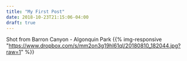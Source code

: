 ```yaml
---
title: "My First Post"
date: 2018-10-23T21:15:06-04:00
draft: true
---
```


Shot from Barron Canyon - Algonquin Park
{{% img-responsive "https://www.dropbox.com/s/mm2on3g19hl61ql/20180810_182044.jpg?raw=1" %}}
